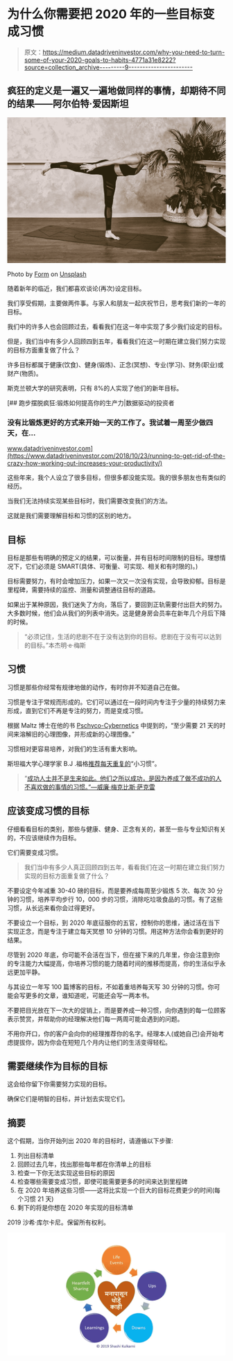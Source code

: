 # 为什么你需要把 2020 年的一些目标变成习惯

> 原文：<https://medium.datadriveninvestor.com/why-you-need-to-turn-some-of-your-2020-goals-to-habits-4771a31e8222?source=collection_archive---------9----------------------->

## 疯狂的定义是一遍又一遍地做同样的事情，却期待不同的结果——阿尔伯特·爱因斯坦

![](img/fb92e0aed030a09aa32337eb684d97da.png)

Photo by [Form](https://unsplash.com/@theformfitness?utm_source=unsplash&utm_medium=referral&utm_content=creditCopyText) on [Unsplash](https://unsplash.com/s/photos/goals?utm_source=unsplash&utm_medium=referral&utm_content=creditCopyText)

随着新年的临近，我们都喜欢谈论(再次)设定目标。

我们享受假期，主要做两件事。与家人和朋友一起庆祝节日，思考我们新的一年的目标。

我们中的许多人也会回顾过去，看看我们在这一年中实现了多少我们设定的目标。

但是，我们当中有多少人回顾四到五年，看看我们在这一时期在建立我们努力实现的目标方面重复做了什么？

许多目标都属于健康(饮食)、健身(锻炼)、正念(冥想)、专业(学习)、财务(职业)或财产(物质)。

斯克兰顿大学的研究表明，只有 8%的人实现了他们的新年目标。

[](https://www.datadriveninvestor.com/2018/10/23/running-to-get-rid-of-the-crazy-how-working-out-increases-your-productivity/) [## 跑步摆脱疯狂:锻炼如何提高你的生产力|数据驱动的投资者

### 没有比锻炼更好的方式来开始一天的工作了。我试着一周至少做四天，在…

www.datadriveninvestor.com](https://www.datadriveninvestor.com/2018/10/23/running-to-get-rid-of-the-crazy-how-working-out-increases-your-productivity/) 

这些年来，我个人设立了很多目标，但很多都没能实现。我的很多朋友也有类似的经历。

当我们无法持续实现某些目标时，我们需要改变我们的方法。

这就是我们需要理解目标和习惯的区别的地方。

## 目标

目标是那些有明确的预定义的结果，可以衡量，并有目标时间限制的目标。理想情况下，它们必须是 SMART(具体、可衡量、可实现、相关和有时限的)。)

目标需要努力，有时会增加压力，如果一次又一次没有实现，会导致抑郁。目标是里程碑，需要持续的监控、测量和调整通往目标的道路。

如果出于某种原因，我们迷失了方向，落后了，要回到正轨需要付出巨大的努力。大多数时候，他们会从我们的列表中消失。这是健身房会员率在新年几个月后下降的时候。

> “必须记住，生活的悲剧不在于没有达到你的目标。悲剧在于没有可以达到的目标。”本杰明·e·梅斯

## 习惯

习惯是那些你经常有规律地做的动作，有时你并不知道自己在做。

习惯是专注于常规而形成的。它们可以通过在一段时间内专注于少量的持续努力来形成，直到它们不再是专注的努力，而是变成习惯。

根据 Maltz 博士在他的书 [Pschyco-Cybernetics](https://www.amazon.com/gp/product/0671700758/ref=as_li_qf_sp_asin_il_tl?ie=UTF8&camp=1789&creative=9325&creativeASIN=0671700758&linkCode=as2&tag=jamesclear-20&linkId=6DQ32IRAG3LU4PKA) 中提到的，“至少需要 21 天的时间来溶解旧的心理图像，并形成新的心理图像。”

习惯相对更容易培养，对我们的生活有重大影响。

斯坦福大学心理学家 B.J .福格[推荐每天重复的](http://tinyhabits.com/)“小习惯”。

> ”[成功人士并不是生来如此。他们之所以成功，是因为养成了做不成功的人不喜欢做的事情的习惯。”―威廉·梅克比斯·萨克雷](http://www.success.com/article/6-qualities-of-wildly-successful-people)

## 应该变成习惯的目标

仔细看看目标的类别，那些与健康、健身、正念有关的，甚至一些与专业知识有关的，不应该继续作为目标。

它们需要变成习惯。

> 我们当中有多少人真正回顾四到五年，看看我们在这一时期在建立我们努力实现的目标方面重复做了什么？

不要设定今年减重 30-40 磅的目标，而是要养成每周至少锻炼 5 次、每次 30 分钟的习惯，培养平均步行 10，000 步的习惯，消除吃垃圾食品的习惯。有了这些习惯，从长远来看你会过得更好。

不要设立一个目标，到 2020 年底征服你的五官，控制你的思维，通过活在当下实现正念，而是专注于建立每天冥想 10 分钟的习惯。用这种方法你会看到更好的结果。

尽管到 2020 年底，你可能不会活在当下，但在接下来的几年里，你会注意到你的专注能力大幅提高，你培养习惯的能力随着时间的推移而提高，你的生活似乎永远更加平静。

与其设立一年写 100 篇博客的目标，不如着重培养每天写 30 分钟的习惯。你可能会写更多的文章，谁知道呢，可能还会写一两本书。

不要把目光放在下一次大的促销上，而是要养成一种习惯，向你遇到的每一位顾客表示赞赏，并帮助你的经理解决他们每一两周可能会遇到的问题。

不用你开口，你的客户会向你的经理推荐你的名字。经理本人(或她自己)会开始考虑提拔你，因为你会在短短几个月内让他们的生活变得轻松。

## 需要继续作为目标的目标

这会给你留下你需要努力实现的目标。

确保它们是明智的目标，并计划去实现它们。

## 摘要

这个假期，当你开始列出 2020 年的目标时，请遵循以下步骤:

1.  列出目标清单
2.  回顾过去几年，找出那些每年都在你清单上的目标
3.  检查一下你无法实现这些目标的原因
4.  检查哪些需要变成习惯，即使可能需要更多的时间来达到里程碑
5.  在 2020 年培养这些习惯——这将比实现一个巨大的目标花费更少的时间(每个习惯 21 天)
6.  剩下的将是你想在 2020 年实现的目标清单

2019 沙希·库尔卡尼。保留所有权利。

![](img/59c51a534b6b8c080b11c1243b37a666.png)